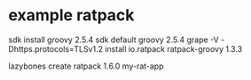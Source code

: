 # example ratpack

sdk install groovy 2.5.4
sdk default groovy 2.5.4
grape -V -Dhttps.protocols=TLSv1.2 install io.ratpack ratpack-groovy 1.3.3


lazybones create ratpack 1.6.0 my-rat-app
